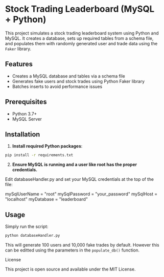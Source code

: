 # Stock Trading Leaderboard (MySQL + Python)

This project simulates a stock trading leaderboard system using Python and MySQL. It creates a database, sets up required tables from a schema file, and populates them with randomly generated user and trade data using the `Faker` library.

## Features

- Creates a MySQL database and tables via a schema file
- Generates fake users and stock trades using Python Faker library
- Batches inserts to avoid performance issues

## Prerequisites

- Python 3.7+
- MySQL Server

## Installation

1. **Install required Python packages**:

```bash
pip install -r requirements.txt
```
2. **Ensure MySQL is running and a user like root has the proper credentials.**


Edit databaseHandler.py and set your MySQL credentials at the top of the file:

mySqlUserName = "root"
mySqlPassword = "your_password"
mySqlHost = "localhost"
myDatabase = "leaderboard"

## Usage

Simply run the script:

```bash
python databaseHandler.py
```
This will generate 100 users and 10,000 fake trades by default. However this can be editted using the parameters in the `populate_db()` function.

License

This project is open source and available under the MIT License.
